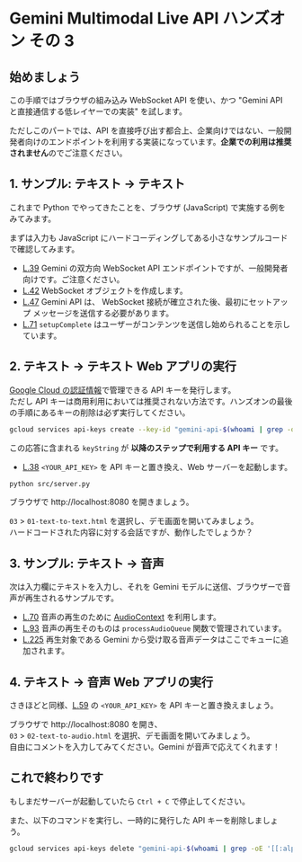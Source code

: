 # Gemini Multimodal Live API ハンズオン その 3

## 始めましょう

この手順ではブラウザの組み込み WebSocket API を使い、かつ "Gemini API と直接通信する低レイヤーでの実装" を試します。

ただしこのパートでは、API を直接呼び出す都合上、企業向けではない、一般開発者向けのエンドポイントを利用する実装になっています。**企業での利用は推奨されません**のでご注意ください。

## 1. サンプル: テキスト → テキスト

これまで Python でやってきたことを、ブラウザ (JavaScript) で実施する例をみてみます。

まずは入力も JavaScript にハードコーディングしてある小さなサンプルコードで確認してみます。

- [L.39](https://github.com/google-cloud-japan/gemini-multimodal-live-api-handson/blob/main/src/03/01-text-to-text.html#L39) Gemini の双方向 WebSocket API エンドポイントですが、一般開発者向けです。ご注意ください。
- [L.42](https://github.com/google-cloud-japan/gemini-multimodal-live-api-handson/blob/main/src/03/01-text-to-text.html#L42) WebSocket オブジェクトを作成します。
- [L.47](https://github.com/google-cloud-japan/gemini-multimodal-live-api-handson/blob/main/src/03/01-text-to-text.html#L47-L58) Gemini API は、 WebSocket 接続が確立された後、最初にセットアップ メッセージを送信する必要があります。
- [L.71](https://github.com/google-cloud-japan/gemini-multimodal-live-api-handson/blob/main/src/03/01-text-to-text.html#L71) `setupComplete` はユーザーがコンテンツを送信し始められることを示しています。

## 2. テキスト → テキスト Web アプリの実行

[Google Cloud の認証情報](https://console.cloud.google.com/apis/credentials)で管理できる API キーを発行します。  
ただし API キーは商用利用においては推奨されない方法です。ハンズオンの最後の手順にあるキーの削除は必ず実行してください。

```bash
gcloud services api-keys create --key-id "gemini-api-$(whoami | grep -oE '[[:alpha:]]+')" --display-name "A key for the Gemini Multimodal Live API hands-on" --api-target "service=generativelanguage.googleapis.com"
```

この応答に含まれる `keyString` が **以降のステップで利用する API キー** です。

- [L.38](https://github.com/google-cloud-japan/gemini-multimodal-live-api-handson/blob/main/src/03/01-text-to-text.html#L38) `<YOUR_API_KEY>` を API キーと置き換え、Web サーバーを起動します。

```bash
python src/server.py
```

ブラウザで http://localhost:8080 を開きましょう。

`03` > `01-text-to-text.html` を選択し、デモ画面を開いてみましょう。  
ハードコードされた内容に対する会話ですが、動作したでしょうか？

## 3. サンプル: テキスト → 音声

次は入力欄にテキストを入力し、それを Gemini モデルに送信、ブラウザーで音声が再生されるサンプルです。

- [L.70](https://github.com/google-cloud-japan/gemini-multimodal-live-api-handson/blob/main/src/03/02-text-to-audio.html#L70) 音声の再生のために [AudioContext](https://developer.mozilla.org/en-US/docs/Web/API/Web_Audio_API#web_audio_api_interfaces) を利用します。
- [L.93](https://github.com/google-cloud-japan/gemini-multimodal-live-api-handson/blob/main/src/03/02-text-to-audio.html#L93) 音声の再生そのものは `processAudioQueue` 関数で管理されています。
- [L.225](https://github.com/google-cloud-japan/gemini-multimodal-live-api-handson/blob/main/src/03/02-text-to-audio.html#L225) 再生対象である Gemini から受け取る音声データはここでキューに追加されます。

## 4. テキスト → 音声 Web アプリの実行

さきほどと同様、[L.59](https://github.com/google-cloud-japan/gemini-multimodal-live-api-handson/blob/main/src/03/02-text-to-audio.html#L59) の `<YOUR_API_KEY>` を API キーと置き換えましょう。

ブラウザで http://localhost:8080 を開き、  
`03` > `02-text-to-audio.html` を選択、デモ画面を開いてみましょう。  
自由にコメントを入力してみてください。Gemini が音声で応えてくれます！

## これで終わりです

もしまだサーバーが起動していたら `Ctrl + C` で停止してください。

また、以下のコマンドを実行し、一時的に発行した API キーを削除しましょう。

```bash
gcloud services api-keys delete "gemini-api-$(whoami | grep -oE '[[:alpha:]]+')"
```

